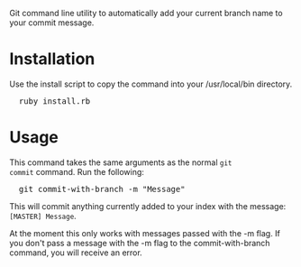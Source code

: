 Git command line utility to automatically add your current branch name to your commit message.

Installation
============

Use the install script to copy the command into your /usr/local/bin directory.
<pre>
  ruby install.rb
</pre>

Usage
=====

This command takes the same arguments as the normal <code>git commit</code> command. Run the following:

<pre>
  git commit-with-branch -m "Message"
</pre>

This will commit anything currently added to your index with the message: <code>[MASTER] Message</code>.

At the moment this only works with messages passed with the -m flag. If you don't pass a message with the -m flag to the commit-with-branch command, you will receive an error.